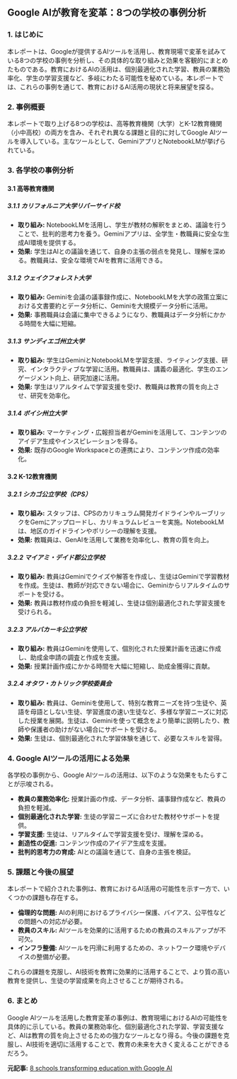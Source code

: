 ## Google AIが教育を変革：8つの学校の事例分析

### 1. はじめに

本レポートは、Googleが提供するAIツールを活用し、教育現場で変革を試みている8つの学校の事例を分析し、その具体的な取り組みと効果を客観的にまとめたものである。教育におけるAIの活用は、個別最適化された学習、教員の業務効率化、学生の学習支援など、多岐にわたる可能性を秘めている。本レポートでは、これらの事例を通じて、教育におけるAI活用の現状と将来展望を探る。

### 2. 事例概要

本レポートで取り上げる8つの学校は、高等教育機関（大学）とK-12教育機関（小中高校）の両方を含み、それぞれ異なる課題と目的に対してGoogle AIツールを導入している。主なツールとして、GeminiアプリとNotebookLMが挙げられている。

### 3. 各学校の事例分析

#### 3.1 高等教育機関

##### 3.1.1 カリフォルニア大学リバーサイド校

* **取り組み:** NotebookLMを活用し、学生が教材の解釈をまとめ、議論を行うことで、批判的思考力を養う。Geminiアプリは、全学生・教職員に安全な生成AI環境を提供する。
* **効果:** 学生はAIとの議論を通じて、自身の主張の弱点を発見し、理解を深める。教職員は、安全な環境でAIを教育に活用できる。

##### 3.1.2 ウェイクフォレスト大学

* **取り組み:** Geminiを会議の議事録作成に、NotebookLMを大学の政策立案における文書要約とデータ分析に、Geminiを大規模データ分析に活用。
* **効果:** 事務職員は会議に集中できるようになり、教職員はデータ分析にかかる時間を大幅に短縮。

##### 3.1.3 サンディエゴ州立大学

* **取り組み:** 学生はGeminiとNotebookLMを学習支援、ライティング支援、研究、インタラクティブな学習に活用。教職員は、講義の最適化、学生のエンゲージメント向上、研究加速に活用。
* **効果:** 学生はリアルタイムで学習支援を受け、教職員は教育の質を向上させ、研究を効率化。

##### 3.1.4 ボイシ州立大学

* **取り組み:** マーケティング・広報担当者がGeminiを活用して、コンテンツのアイデア生成やインスピレーションを得る。
* **効果:** 既存のGoogle Workspaceとの連携により、コンテンツ作成の効率化。

#### 3.2 K-12教育機関

##### 3.2.1 シカゴ公立学校（CPS）

* **取り組み:** スタッフは、CPSのカリキュラム開発ガイドラインやルーブリックをGemにアップロードし、カリキュラムレビューを実施。NotebookLMは、地区のガイドラインやポリシーの理解を支援。
* **効果:** 教職員は、GenAIを活用して業務を効率化し、教育の質を向上。

##### 3.2.2 マイアミ・デイド郡公立学校

* **取り組み:** 教員はGeminiでクイズや解答を作成し、生徒はGeminiで学習教材を作成。生徒は、教師が対応できない場合に、Geminiからリアルタイムのサポートを受ける。
* **効果:** 教員は教材作成の負担を軽減し、生徒は個別最適化された学習支援を受けられる。

##### 3.2.3 アルバカーキ公立学校

* **取り組み:** 教員はGeminiを使用して、個別化された授業計画を迅速に作成し、助成金申請の調査と作成を支援。
* **効果:** 授業計画作成にかかる時間を大幅に短縮し、助成金獲得に貢献。

##### 3.2.4 オタワ・カトリック学校委員会

* **取り組み:** 教員は、Geminiを使用して、特別な教育ニーズを持つ生徒や、英語を母語としない生徒、学習進度の速い生徒など、多様な学習ニーズに対応した授業を展開。生徒は、Geminiを使って概念をより簡単に説明したり、教師や保護者の助けがない場合にサポートを受ける。
* **効果:** 生徒は、個別最適化された学習体験を通じて、必要なスキルを習得。

### 4. Google AIツールの活用による効果

各学校の事例から、Google AIツールの活用は、以下のような効果をもたらすことが示唆される。

* **教員の業務効率化:** 授業計画の作成、データ分析、議事録作成など、教員の負担を軽減。
* **個別最適化された学習:** 生徒の学習ニーズに合わせた教材やサポートを提供。
* **学習支援:** 生徒は、リアルタイムで学習支援を受け、理解を深める。
* **創造性の促進:** コンテンツ作成のアイデア生成を支援。
* **批判的思考力の育成:** AIとの議論を通じて、自身の主張を検証。

### 5. 課題と今後の展望

本レポートで紹介された事例は、教育におけるAI活用の可能性を示す一方で、いくつかの課題も存在する。

* **倫理的な問題:** AIの利用におけるプライバシー保護、バイアス、公平性などの問題への対応が必要。
* **教員のスキル:** AIツールを効果的に活用するための教員のスキルアップが不可欠。
* **インフラ整備:** AIツールを円滑に利用するための、ネットワーク環境やデバイスの整備が必要。

これらの課題を克服し、AI技術を教育に効果的に活用することで、より質の高い教育を提供し、生徒の学習成果を向上させることが期待される。

### 6. まとめ

Google AIツールを活用した教育変革の事例は、教育現場におけるAIの可能性を具体的に示している。教員の業務効率化、個別最適化された学習、学習支援など、AIは教育の質を向上させるための強力なツールとなり得る。今後の課題を克服し、AI技術を適切に活用することで、教育の未来を大きく変えることができるだろう。


**元記事:** [8 schools transforming education with Google AI](https://blog.google/outreach-initiatives/education/customer-stories-gemini/)